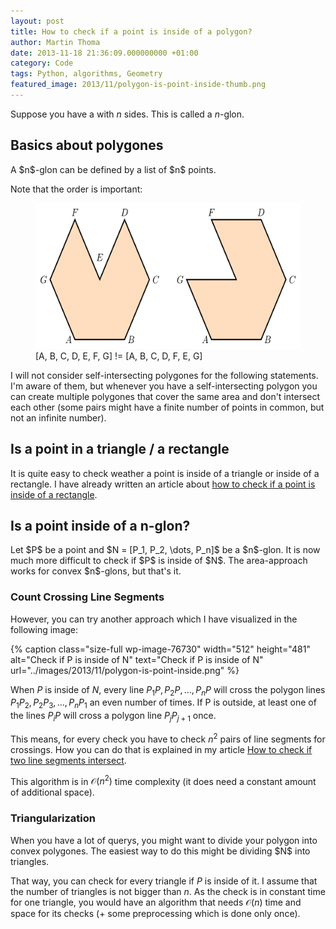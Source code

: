 ```yaml
---
layout: post
title: How to check if a point is inside of a polygon?
author: Martin Thoma
date: 2013-11-18 21:36:09.000000000 +01:00
category: Code
tags: Python, algorithms, Geometry
featured_image: 2013/11/polygon-is-point-inside-thumb.png
---
```

Suppose you have a with $n$ sides. This is called a $n$-glon.


<h2>Basics about polygones</h2>
A $n$-glon can be defined by a list of $n$ points.

Note that the order is important:

<figure class="aligncenter">
            <a href="../images/2013/11/polygon-order.png"><img src="../images/2013/11/polygon-order.png" alt="The order of points is important for the definition of a polygon" style="max-width:512" height="233px;" class=""/></a>
            <figcaption class="text-center">[A, B, C, D, E, F, G] != [A, B, C, D, F, E, G]</figcaption>
        </figure>


I will not consider self-intersecting polygones for the following statements. I'm aware of them, but whenever you have a self-intersecting polygon you can create multiple polygones that cover the same area and don't intersect each other (some pairs might have a finite number of points in common, but not an infinite number).

<h2>Is a point in a triangle / a rectangle</h2>
It is quite easy to check weather a point is inside of a triangle or inside of a rectangle. I have already written an article about <a href="../how-to-check-if-a-point-is-inside-a-rectangle/">how to check if a point is inside of a rectangle</a>.

<h2>Is a point inside of a n-glon?</h2>
Let $P$ be a point and $N = [P_1, P_2, \dots, P_n]$ be a $n$-glon. It is now much more difficult to check if $P$ is inside of $N$. The area-approach works for convex $n$-glons, but that's it.


<h3>Count Crossing Line Segments</h3>
However, you can try another approach which I have visualized in the following image:

{% caption class="size-full wp-image-76730" width="512" height="481" alt="Check if P is inside of N" text="Check if P is inside of N" url="../images/2013/11/polygon-is-point-inside.png" %}

When $P$ is inside of $N$, every line $P_{1}P, P_{2}P, \dots, P_{n}P$ will cross the polygon lines $P_{1}P_2,P_{2}P_3, \dots, P_{n}P_1$ an even number of times. If P is outside, at least one of the lines $P_{i}P$ will cross a polygon line $P_{j}P_{j+1}$ once.

This means, for every check you have to check $n^2$ pairs of line segments for crossings. How you can do that is explained in my article <a href="../how-to-check-if-two-line-segments-intersect/" title="How to check if two line segments intersect">How to check if two line segments intersect</a>.

This algorithm is in $\mathcal{O}(n^2)$ time complexity (it does need a constant amount of additional space).

<h3>Triangularization</h3>
When you have a lot of querys, you might want to divide your polygon into convex polygones. The easiest way to do this might be dividing $N$ into triangles. 

That way, you can check for every triangle if $P$ is inside of it. I assume that the number of triangles is not bigger than $n$. As the check is in constant time for one triangle, you would have an algorithm that needs $\mathcal{O}(n)$ time and space for its checks (+ some preprocessing which is done only once).
